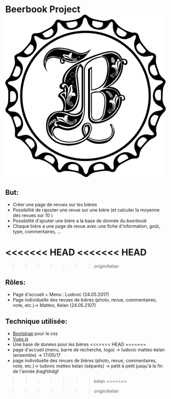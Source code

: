 # __Beerbook Project__ ![alt text](https://github.com/kelanslmn/beerbook/blob/master/src/assets/beerbook.png)


## But:

* Créer une page de revues sur les bières
* Possibilité de rajouter une revue sur une bière (et calculer la moyenne des revues sur 10 )
* Possibilité d'ajouter une bière a la base de donnée du *beerbook*
* Chaque bière a une page de revue avec une fiche d'information, goût, type, commentaires, ...

<<<<<<< HEAD
<<<<<<< HEAD
=======

>>>>>>> origin/kelan
## Rôles:

* Page d'accueil + Menu : Ludovic (24.05.2017)
* Page individuelle des revues de bières (photo, revue, commentaires, note, etc.)-> Matteo, Kelan (24.05.2107)

## Technique utilisée:

 * [Bootstrap](http://getbootstrap.com) pour le css
 * [Vues.js](https://vuejs.org)
 * Une base de donées pour les bières
<<<<<<< HEAD
=======
* page d'accueil (menu, barre de recherche, logo) -> ludovic matteo kelan (ensemble) -> 17/05/17
* page individuelle des revues de bières (photo, revue, commentaires, note, etc.)-> ludovic matteo kelan (séparés) -> petit à petit jusqu'à la fin de l'année
jhagfshdgf
>>>>>>> kelan
=======

>>>>>>> origin/kelan
